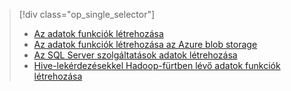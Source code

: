 > [!div class="op_single_selector"]
> * [Az adatok funkciók létrehozása](../articles/machine-learning/team-data-science-process/create-features.md)
> * [Az adatok funkciók létrehozása az Azure blob storage](../articles/machine-learning/team-data-science-process/create-features-blob.md)
> * [Az SQL Server szolgáltatások adatok létrehozása](../articles/machine-learning/team-data-science-process/create-features-sql-server.md)
> * [Hive-lekérdezésekkel Hadoop-fürtben lévő adatok funkciók létrehozása](../articles/machine-learning/team-data-science-process/create-features-hive.md)
> 
> 

